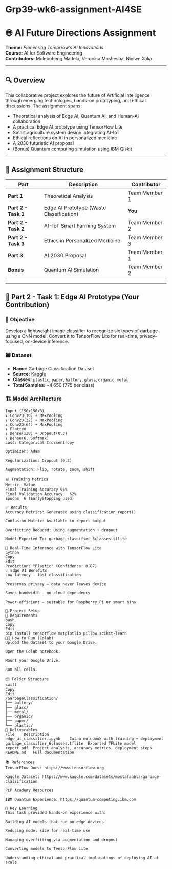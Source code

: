 # Grp39-wk6-assignment-AI4SE
# 🌐 AI Future Directions Assignment
**Theme:** *Pioneering Tomorrow’s AI Innovations*  
**Course:** AI for Software Engineering  
**Contributors:** Moleboheng Madela, Veronica Moshesha, Niniwe Xaka  

---

## 🔍 Overview

This collaborative project explores the future of Artificial Intelligence through emerging technologies, hands-on prototyping, and ethical discussions. The assignment spans:

- Theoretical analysis of Edge AI, Quantum AI, and Human-AI collaboration  
- A practical Edge AI prototype using TensorFlow Lite  
- Smart agriculture system design integrating AI-IoT  
- Ethical reflections on AI in personalized medicine  
- A 2030 futuristic AI proposal  
- (Bonus) Quantum computing simulation using IBM Qiskit

---

## 🧩 Assignment Structure

| Part | Description | Contributor |
|------|-------------|-------------|
| **Part 1** | Theoretical Analysis | Team Member 1 |
| **Part 2 - Task 1** | Edge AI Prototype (Waste Classification) | **You** |
| **Part 2 - Task 2** | AI-IoT Smart Farming System | Team Member 2 |
| **Part 2 - Task 3** | Ethics in Personalized Medicine | Team Member 3 |
| **Part 3** | AI 2030 Proposal | Team Member 1 |
| **Bonus** | Quantum AI Simulation | Team Member 2 |

---

## 🧠 Part 2 - Task 1: Edge AI Prototype (Your Contribution)

### 🎯 Objective

Develop a lightweight image classifier to recognize six types of garbage using a CNN model. Convert it to TensorFlow Lite for real-time, privacy-focused, on-device inference.

### 🗃️ Dataset

- **Name:** Garbage Classification Dataset  
- **Source:** [Kaggle](https://www.kaggle.com/datasets/mostafaabla/garbage-classification)  
- **Classes:** `plastic`, `paper`, `battery`, `glass`, `organic`, `metal`  
- **Total Samples:** ~4,650 (775 per class)

### 🏗️ Model Architecture

```plaintext
Input (150x150x3)
↓ Conv2D(16) + MaxPooling
↓ Conv2D(32) + MaxPooling
↓ Conv2D(64) + MaxPooling
↓ Flatten
↓ Dense(128) + Dropout(0.3)
↓ Dense(6, Softmax)
Loss: Categorical Crossentropy

Optimizer: Adam

Regularization: Dropout (0.3)

Augmentation: Flip, rotate, zoom, shift

📊 Training Metrics
Metric	Value
Final Training Accuracy	96%
Final Validation Accuracy	62%
Epochs	6 (EarlyStopping used)

✅ Results
Accuracy Metrics: Generated using classification_report()

Confusion Matrix: Available in report output

Overfitting Reduced: Using augmentation + dropout

Model Exported To: garbage_classifier_6classes.tflite

🧪 Real-Time Inference with TensorFlow Lite
python
Copy
Edit
Prediction: "Plastic" (Confidence: 0.87)
💡 Edge AI Benefits
Low latency — fast classification

Preserves privacy — data never leaves device

Saves bandwidth — no cloud dependency

Power-efficient — suitable for Raspberry Pi or smart bins

🚀 Project Setup
🔧 Requirements
bash
Copy
Edit
pip install tensorflow matplotlib pillow scikit-learn
🧑‍💻 How to Run (Colab)
Upload the dataset to your Google Drive.

Open the Colab notebook.

Mount your Google Drive.

Run all cells.

📦 Folder Structure
swift
Copy
Edit
/GarbageClassification/
├── battery/
├── glass/
├── metal/
├── organic/
├── paper/
└── plastic/
📁 Deliverables
File	Description
edge_ai_classifier.ipynb	Colab notebook with training + deployment
garbage_classifier_6classes.tflite	Exported TFLite model
report.pdf	Project analysis, accuracy metrics, deployment steps
README.md	Full documentation

📚 References
TensorFlow Docs: https://www.tensorflow.org

Kaggle Dataset: https://www.kaggle.com/datasets/mostafaabla/garbage-classification

PLP Academy Resources

IBM Quantum Experience: https://quantum-computing.ibm.com

🧠 Key Learning
This task provided hands-on experience with:

Building AI models that run on edge devices

Reducing model size for real-time use

Managing overfitting via augmentation and dropout

Converting models to TensorFlow Lite

Understanding ethical and practical implications of deploying AI at scale
